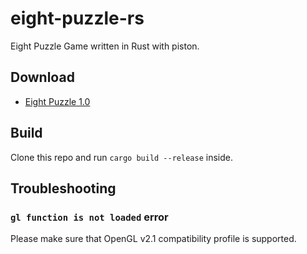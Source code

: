 # eight-puzzle-rs

Eight Puzzle Game written in Rust with piston.

## Download

* [Eight Puzzle 1.0](release-notes/1.0/README.md)

## Build

Clone this repo and run `cargo build --release` inside.

## Troubleshooting

### `gl function is not loaded` error

Please make sure that OpenGL v2.1 compatibility profile is supported.
